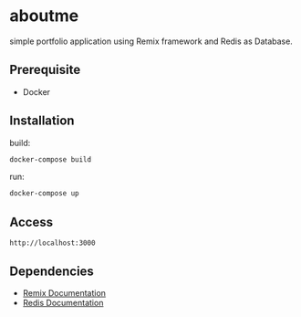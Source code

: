# aboutme
simple portfolio application using Remix framework and Redis as Database.

## Prerequisite
* Docker
## Installation
build: 
```sh 
docker-compose build
```
run: 
```sh 
docker-compose up
```

## Access

`http://localhost:3000`

## Dependencies
- [Remix Documentation](https://remix.run/docs)
- [Redis Documentation](https://redis.io/documentation)
